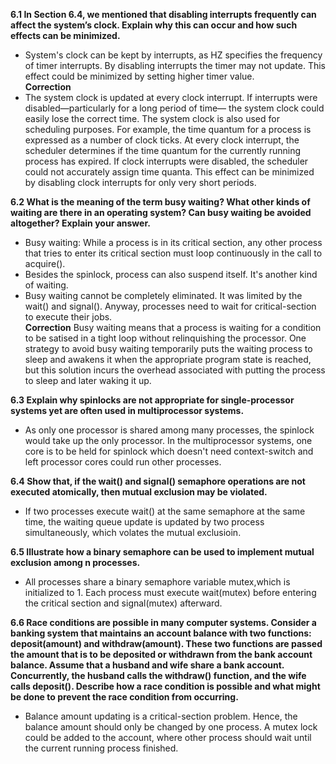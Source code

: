 **6.1 In Section 6.4, we mentioned that disabling interrupts frequently can affect the system’s clock. Explain why this can occur and how such effects can be minimized.**<br>
- System's clock can be kept by interrupts, as HZ specifies the frequency of timer interrupts. By disabling interrupts the timer may not update. This effect could be minimized by setting higher timer value. <br>
**Correction**
- The system clock is updated at every clock interrupt. If interrupts were disabled—particularly for a long period of time— the system clock could easily lose the correct time. The system clock is also used for scheduling purposes. For example, the time quantum for a process is expressed as a number of clock ticks. At every clock interrupt, the scheduler determines if the time quantum for the currently running process has expired. If clock interrupts were disabled, the scheduler could not accurately assign time quanta. This effect can be minimized by disabling clock interrupts for only very short periods.

**6.2 What is the meaning of the term busy waiting? What other kinds of waiting are there in an operating system? Can busy waiting be avoided altogether? Explain your answer.**<br>
- Busy waiting: While a process is in its critical section, any other process that tries to enter its critical section must loop continuously in the call to acquire().
- Besides the spinlock, process can also suspend itself. It's another kind of waiting.
- Busy waiting cannot be completely eliminated. It was limited by the wait() and signal(). Anyway, processes need to wait for critical-section to execute their jobs. <br>
**Correction**
Busy waiting means that a process is waiting for a condition to be satised in a tight loop without relinquishing the processor. One strategy to avoid busy waiting temporarily puts the waiting process to sleep and awakens it when the appropriate program state is reached, but this solution incurs the overhead associated with putting the process to sleep and later waking it up.

**6.3 Explain why spinlocks are not appropriate for single-processor systems yet are often used in multiprocessor systems.**<br>
- As only one processor is shared among many processes, the spinlock would take up the only processor. In the multiprocessor systems, one core is to be held for spinlock which doesn't need context-switch and left processor cores could run other processes.<br>

**6.4 Show that, if the wait() and signal() semaphore operations are not executed atomically, then mutual exclusion may be violated.**<br>
- If two processes execute wait() at the same semaphore at the same time, the waiting queue update is updated by two process simultaneously, which volates the mutual exclusioin.<br>
 
**6.5 Illustrate how a binary semaphore can be used to implement mutual exclusion among n processes.**<br>
- All processes share a binary semaphore variable mutex,which is initialized to 1. Each process must execute wait(mutex) before entering the critical section and signal(mutex) afterward.

**6.6 Race conditions are possible in many computer systems. Consider a banking system that maintains an account balance with two functions: deposit(amount) and withdraw(amount). These two functions are passed the amount that is to be deposited or withdrawn from the bank account balance. Assume that a husband and wife share a bank account. Concurrently, the husband calls the withdraw() function, and the wife calls deposit(). Describe how a race condition is possible and what might be done to prevent the race condition from occurring.**<br>
- Balance amount updating is a critical-section problem. Hence, the balance amount should only be changed by one process. A mutex lock could be added to the account, where other process should wait until the current running process finished. 
